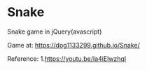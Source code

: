 # Snake
Snake game in jQuery(avascript)

Game at:
 https://dog1133299.github.io/Snake/

Reference:
1.https://youtu.be/Ia4iElwzhqI

